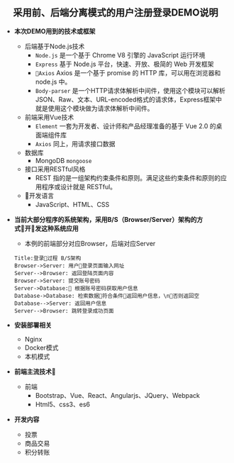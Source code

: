 ## <center>采用前、后端分离模式的用户注册登录DEMO说明</center>


- **本次DEMO用到的技术或框架**    

    - 后端基于Node.js技术 
        - `Node.js` 是一个基于 Chrome V8 引擎的 JavaScript 运行环境 
        - `Express` 基于 Node.js 平台，快速、开放、极简的 Web 开发框架 
        - `Axios` Axios 是一个基于 promise 的 HTTP 库，可以用在浏览器和 node.js 中。
        - `Body-parser` 是一个HTTP请求体解析中间件，使用这个模块可以解析JSON、Raw、文本、URL-encoded格式的请求体，Express框架中就是使用这个模块做为请求体解析中间件。
    - 前端采用Vue技术
        - `Element` 一套为开发者、设计师和产品经理准备的基于 Vue 2.0 的桌面端组件库
        - `Axios` 同上，用请求接口数据
    - 数据库
        - MongoDB `mongoose` 
    - 接口采用RESTful风格
        - REST 指的是一组架构约束条件和原则。满足这些约束条件和原则的应用程序或设计就是 RESTful。
    - 开发语言
        - JavaScript、HTML、CSS
&nbsp;

-  **当前大部分程序的系统架构，采用B/S（Browser/Server）架构的方式开发这种系统应用**
    - 本例的前端部分对应Browser，后端对应Server
    ```sequence
    Title:登录过程 B/S架构
    Browser->Server: 用户登录页面输入网址
    Server-->Browser: 返回登陆页面内容
    Browser->Server: 提交账号密码
    Server->Database: 根据账号密码获取用户信息
    Database->Database: 检索数据符合条件返回用户信息，\n否则返回空
    Database-->Server: 返回用户信息
    Server-->Browser: 跳转登录成功页面
    ```

- **安装部署相关**
    - Nginx
    - Docker模式
    - 本机模式 
&nbsp;
- **前端主流技术**
    - 前端
        - Bootstrap、Vue、React、Angularjs、JQuery、Webpack
        - Html5、css3、es6
&nbsp;
- **开发内容**
    - 投票
    - 商品交易
    - 积分转账